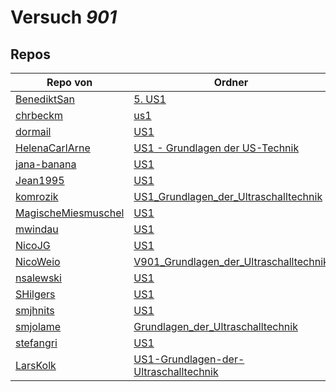 # Versuch *901*

## Repos

|                     Repo von                     |                                                                 Ordner                                                                  |                                                                                  PDFs                                                                                  |
|--------------------------------------------------|-----------------------------------------------------------------------------------------------------------------------------------------|------------------------------------------------------------------------------------------------------------------------------------------------------------------------|
|[BenediktSan](../repo/BenediktSan)                |[5. US1](https://github.com/BenediktSan/AnfaengerPraktikum2020/tree/main/Versuche%20Semester%20IV/5.%20US1)                              |[V901.pdf](https://docs.google.com/viewer?url=https://raw.githubusercontent.com/BenediktSan/AnfaengerPraktikum2020/main/Versuche%20Semester%20IV/5.%20US1/V901.pdf)     |
|[chrbeckm](../repo/chrbeckm)                      |[us1](https://github.com/chrbeckm/anfaenger-praktikum/tree/master/us1)                                                                   |–                                                                                                                                                                       |
|[dormail](../repo/dormail)                        |[US1](https://github.com/dormail/ap/tree/main/US1)                                                                                       |–                                                                                                                                                                       |
|[HelenaCarlArne](../repo/HelenaCarlArne)          |[US1 - Grundlagen der US-Technik](https://github.com/HelenaCarlArne/ProtokolleAP/tree/master/US1%20-%20Grundlagen%20der%20US-Technik)    |–                                                                                                                                                                       |
|[jana-banana](../repo/jana-banana)                |[US1](https://github.com/jana-banana/AP-2020/tree/main/US1)                                                                              |–                                                                                                                                                                       |
|[Jean1995](../repo/Jean1995)                      |[US1](https://github.com/Jean1995/Praktikum/tree/master/US1)                                                                             |–                                                                                                                                                                       |
|[komrozik](../repo/komrozik)                      |[US1_Grundlagen_der_Ultraschalltechnik](https://github.com/komrozik/AP2019/tree/master/US1_Grundlagen_der_Ultraschalltechnik)            |[US1(V901).pdf](https://docs.google.com/viewer?url=https://raw.githubusercontent.com/komrozik/AP2019/master/US1_Grundlagen_der_Ultraschalltechnik/US1(V901).pdf)        |
|[MagischeMiesmuschel](../repo/MagischeMiesmuschel)|[US1](https://github.com/MagischeMiesmuschel/AnfaengerPraktikum/tree/master/US1)                                                         |–                                                                                                                                                                       |
|[mwindau](../repo/mwindau)                        |[US1](https://github.com/mwindau/praktikum/tree/master/US1)                                                                              |–                                                                                                                                                                       |
|[NicoJG](../repo/NicoJG)                          |[US1](https://github.com/NicoJG/Anfaengerpraktikum/tree/master/US1)                                                                      |[Abgabe.pdf](https://docs.google.com/viewer?url=https://raw.githubusercontent.com/NicoJG/Anfaengerpraktikum/master/US1/Abgabe.pdf)                                      |
|[NicoWeio](../repo/NicoWeio)                      |[V901_Grundlagen_der_Ultraschalltechnik](https://github.com/NicoWeio/AP/tree/master/V901_Grundlagen_der_Ultraschalltechnik)              |–                                                                                                                                                                       |
|[nsalewski](../repo/nsalewski)                    |[US1](https://github.com/nsalewski/laboratory/tree/master/US1)                                                                           |–                                                                                                                                                                       |
|[SHilgers](../repo/SHilgers)                      |[US1](https://github.com/SHilgers/Praktikum2/tree/master/US1)                                                                            |–                                                                                                                                                                       |
|[smjhnits](../repo/smjhnits)                      |[US1](https://github.com/smjhnits/Praktikum_TU_D_16-17/tree/master/Anf%C3%A4ngerpraktikum/Protokolle/US1)                                |[US1.pdf](https://docs.google.com/viewer?url=https://raw.githubusercontent.com/smjhnits/Praktikum_TU_D_16-17/master/Anf%C3%A4ngerpraktikum/Fertige%20Protokolle/US1.pdf)|
|[smjolame](../repo/smjolame)                      |[Grundlagen_der_Ultraschalltechnik](https://github.com/smjolame/Praktikum_1/tree/master/Grundlagen_der_Ultraschalltechnik)               |[V901.pdf](https://docs.google.com/viewer?url=https://raw.githubusercontent.com/smjolame/Praktikum_1/master/Grundlagen_der_Ultraschalltechnik/V901.pdf)                 |
|[stefangri](../repo/stefangri)                    |[US1](https://github.com/stefangri/s_s_productions/tree/master/PHY341/US1)                                                               |–                                                                                                                                                                       |
|[LarsKolk](../repo/LarsKolk)                      |[US1-Grundlagen-der-Ultraschalltechnik](https://github.com/LarsKolk/Anfaengerpraktikum/tree/master/US1-Grundlagen-der-Ultraschalltechnik)|[main.pdf](https://docs.google.com/viewer?url=https://raw.githubusercontent.com/LarsKolk/Anfaengerpraktikum/master/US1-Grundlagen-der-Ultraschalltechnik/main.pdf)      |
